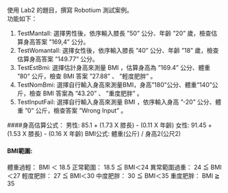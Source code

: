 使用 Lab2 的題目，撰寫 Robotium 測試案例。  
功能如下： 
1. TestMantall: 選擇男性後，依序輸入膝長 ”50” 公分、年齡 ”20” 歲，檢查估算身高答案 ”169,4” 公分。
2. TestWomantall: 選擇女性後，依序輸入膝長 ”40” 公分、年齡 ”18” 歲，檢查估算身高答案 ”149.77” 公分。
3. TestEstBmi: 選擇估計身高來測量 BMI ，估算身高為 ”169.4” 公分、體重 ”80” 公斤，檢查 BMI 答案 ”27.88” 、 ”輕度肥胖” 。 
4. TestNomBmi: 選擇自行輸入身高來測量BMI，身高”180”公分、體重”140”公斤，檢查 BMI 答案為 ”43.20” 、 ”重度肥胖” 。
5. TestInputFail: 選擇自行輸入身高來測量 BMI ，依序輸入身高 ”-20” 公分、體重 ”0” 公斤，檢查答案 ”Wrong Input” 。

####身高估算公式： 
男性: 85.1 + (1.73 X 膝長) - (0.11 X 年齡) 
女性: 91.45 + (1.53 X 膝長) - (0.16 X 年齡) 
BMI公式: 體重(公斤) / 身高2(公尺2) 
#### BMI範圍: 
體重過輕： BMI ＜ 18.5 
正常範圍： 18.5 ≦ BMI＜24 
異常範圍過重： 24 ≦ BMI＜27 
輕度肥胖： 27 ≦ BMI＜30 
中度肥胖： 30 ≦ BMI＜35 
重度肥胖： BMI ≧ 35 